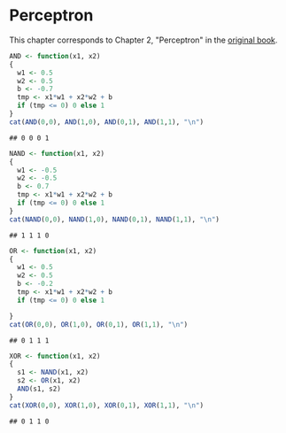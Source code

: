 Perceptron
================

This chapter corresponds to Chapter 2, "Perceptron" in the [original book](https://github.com/oreilly-japan/deep-learning-from-scratch).

``` r
AND <- function(x1, x2)
{
  w1 <- 0.5
  w2 <- 0.5
  b <- -0.7
  tmp <- x1*w1 + x2*w2 + b
  if (tmp <= 0) 0 else 1
}
cat(AND(0,0), AND(1,0), AND(0,1), AND(1,1), "\n")
```

    ## 0 0 0 1

``` r
NAND <- function(x1, x2)
{
  w1 <- -0.5
  w2 <- -0.5
  b <- 0.7
  tmp <- x1*w1 + x2*w2 + b
  if (tmp <= 0) 0 else 1
}
cat(NAND(0,0), NAND(1,0), NAND(0,1), NAND(1,1), "\n")
```

    ## 1 1 1 0

``` r
OR <- function(x1, x2)
{
  w1 <- 0.5
  w2 <- 0.5
  b <- -0.2
  tmp <- x1*w1 + x2*w2 + b
  if (tmp <= 0) 0 else 1

}
cat(OR(0,0), OR(1,0), OR(0,1), OR(1,1), "\n")
```

    ## 0 1 1 1

``` r
XOR <- function(x1, x2)
{
  s1 <- NAND(x1, x2)
  s2 <- OR(x1, x2)
  AND(s1, s2)
}
cat(XOR(0,0), XOR(1,0), XOR(0,1), XOR(1,1), "\n")
```

    ## 0 1 1 0

